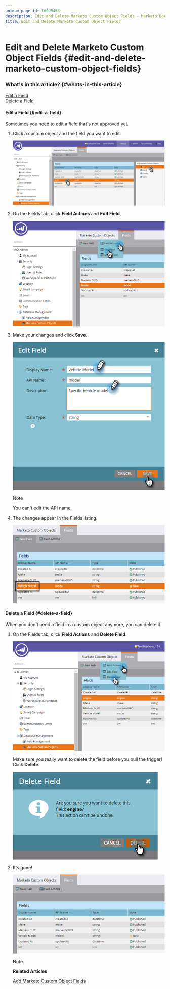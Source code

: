 ```yaml
---
unique-page-id: 10095453
description: Edit and Delete Marketo Custom Object Fields - Marketo Docs - Product Documentation
title: Edit and Delete Marketo Custom Object Fields
---
```


# Edit and Delete Marketo Custom Object Fields {#edit-and-delete-marketo-custom-object-fields}

### What's in this article? {#whats-in-this-article}

[Edit a Field](#edit-a-field)  
[Delete a Field](#delete-a-field)

#### Edit a Field {#edit-a-field}

Sometimes you need to edit a field that's not approved yet.

1. Click a custom object and the field you want to edit.

   ![](assets/image2015-10-2-10-3a55-3a1.png)

1. On the Fields tab, click **Field Actions** and **Edit Field**.

   ![](assets/image2015-10-2-10-3a53-3a26.png)

1. Make your changes and click **Save**.

   ![](assets/image2015-10-2-10-3a58-3a56.png)

   >[!NOTE]
   >
   >You can't edit the API name.

1. The changes appear in the Fields listing.

   ![](assets/image2015-10-2-11-3a1-3a13.png)

#### Delete a Field {#delete-a-field}

When you don't need a field in a custom object anymore, you can delete it.

1. On the Fields tab, click **Field Actions** and **Delete Field**.

   ![](assets/image2015-10-2-11-3a11-3a20.png)

   Make sure you really want to delete the field before you pull the trigger! Click **Delete**.

   ![](assets/image2015-10-2-11-3a14-3a5.png)

1. It's gone!

   ![](assets/image2015-10-2-11-3a15-3a48.png)

   >[!NOTE]
   >
   >**Related Articles**
   >
   >
   >[Add Marketo Custom Object Fields](add-marketo-custom-object-fields.md)


